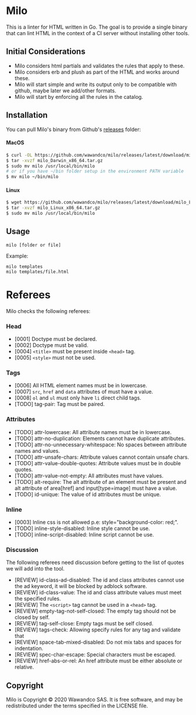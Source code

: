 # Milo

This is a linter for HTML written in Go. The goal is to provide a single binary that can lint HTML in the context of a CI server without installing other tools.

## Initial Considerations

- Milo considers html partials and validates the rules that apply to these.
- Milo considers erb and plush as part of the HTML and works around these.
- Milo will start simple and write its output only to be compatible with github, maybe later we add/other formats.
- Milo will start by enforcing all the rules in the catalog.

## Installation

You can pull Milo's binary from Github's [releases](https://github.com/wawandco/milo/releases) folder:

#### MacOS
```sh
$ curl -OL https://github.com/wawandco/milo/releases/latest/download/milo_Darwin_x86_64.tar.gz
$ tar -xvzf milo_Darwin_x86_64.tar.gz
$ sudo mv milo /usr/local/bin/milo
# or if you have ~/bin folder setup in the environment PATH variable
$ mv milo ~/bin/milo
```

#### Linux
```sh
$ wget https://github.com/wawandco/milo/releases/latest/download/milo_Linux_x86_64.tar.gz
$ tar -xvzf milo_Linux_x86_64.tar.gz
$ sudo mv milo /usr/local/bin/milo
```

## Usage

```
milo [folder or file]
```

Example:

```
milo templates
milo templates/file.html
```

# Referees

Milo checks the following referees:

### Head

- [0001] Doctype must be declared.
- [0002] Doctype must be valid.
- [0004] `<title>` must be present inside `<head>` tag.
- [0005] `<style>` must not be used.

### Tags

- [0006] All HTML element names must be in lowercase.
- [0007] `src`, `href` and `data` attributes of must have a value.
- [0008] `ol` and `ul` must only have `li` direct child tags.
- [TODO] tag-pair: Tag must be paired.

### Attributes

- [TODO] attr-lowercase: All attribute names must be in lowercase.
- [TODO] attr-no-duplication: Elements cannot have duplicate attributes.
- [TODO] attr-no-unnecessary-whitespace: No spaces between attribute names and values.
- [TODO] attr-unsafe-chars: Attribute values cannot contain unsafe chars.
- [TODO] attr-value-double-quotes: Attribute values must be in double quotes.
- [TODO] attr-value-not-empty: All attributes must have values.
- [TODO] alt-require: The alt attribute of an element must be present and alt attribute of area[href] and input[type=image] must have a value.
- [TODO] id-unique: The value of id attributes must be unique.

### Inline

- [0003] Inline css is not allowed p.e: style="background-color: red;".
- [TODO] inline-style-disabled: Inline style cannot be use.
- [TODO] inline-script-disabled: Inline script cannot be use.

### Discussion

The following referees need discussion before getting to the list of quotes we will add into the tool.

- [REVIEW] id-class-ad-disabled: The id and class attributes cannot use the ad keyword, it will be blocked by adblock software.
- [REVIEW] id-class-value: The id and class attribute values must meet the specified rules.
- [REVIEW] The `<script>` tag cannot be used in a `<head>` tag.
- [REVIEW] empty-tag-not-self-closed: The empty tag should not be closed by self.
- [REVIEW] tag-self-close: Empty tags must be self closed.
- [REVIEW] tags-check: Allowing specify rules for any tag and validate that
- [REVIEW] space-tab-mixed-disabled: Do not mix tabs and spaces for indentation.
- [REVIEW] spec-char-escape: Special characters must be escaped.
- [REVIEW] href-abs-or-rel: An href attribute must be either absolute or relative.

## Copyright

Milo is Copyright © 2020 Wawandco SAS. It is free software, and may be redistributed under the terms specified in the LICENSE file.


